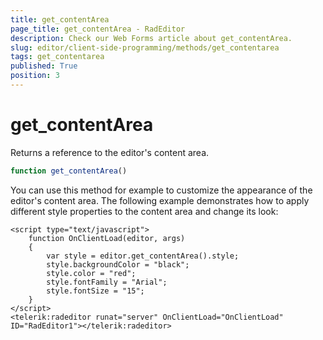 ```yaml
---
title: get_contentArea
page_title: get_contentArea - RadEditor
description: Check our Web Forms article about get_contentArea.
slug: editor/client-side-programming/methods/get_contentarea
tags: get_contentarea
published: True
position: 3
---
```


# get_contentArea

Returns a reference to the editor's content area.

````JavaScript
function get_contentArea()  
````

You can use this method for example to customize the appearance of the editor's content area. The following example demonstrates how to apply different style properties to the content area and change its look:

````ASP.NET
<script type="text/javascript">
	function OnClientLoad(editor, args)
	{
		var style = editor.get_contentArea().style;
		style.backgroundColor = "black";
		style.color = "red";
		style.fontFamily = "Arial";
		style.fontSize = "15";
	}
</script>
<telerik:radeditor runat="server" OnClientLoad="OnClientLoad" ID="RadEditor1"></telerik:radeditor> 
````


